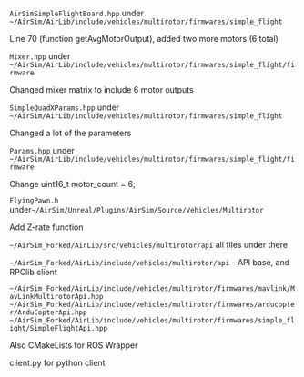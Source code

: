 


`AirSimSimpleFlightBoard.hpp` under `~/AirSim/AirLib/include/vehicles/multirotor/firmwares/simple_flight`

Line 70 (function getAvgMotorOutput), added two more motors (6 total)

`Mixer.hpp` under `~/AirSim/AirLib/include/vehicles/multirotor/firmwares/simple_flight/firmware`

Changed mixer matrix to include 6 motor outputs


`SimpleQuadXParams.hpp` under `~/AirSim/AirLib/include/vehicles/multirotor/firmwares/simple_flight`

Changed a lot of the parameters



`Params.hpp` under `~/AirSim/AirLib/include/vehicles/multirotor/firmwares/simple_flight/firmware`

Change uint16_t motor_count = 6;


`FlyingPawn.h` under`~/AirSim/Unreal/Plugins/AirSim/Source/Vehicles/Multirotor`

Add Z-rate function

`~/AirSim_Forked/AirLib/src/vehicles/multirotor/api` all files under there

`~/AirSim_Forked/AirLib/include/vehicles/multirotor/api` - API base, and RPClib client

`~/AirSim_Forked/AirLib/include/vehicles/multirotor/firmwares/mavlink/MavLinkMultirotorApi.hpp`
`~/AirSim_Forked/AirLib/include/vehicles/multirotor/firmwares/arducopter/ArduCopterApi.hpp` 
`~/AirSim_Forked/AirLib/include/vehicles/multirotor/firmwares/simple_flight/SimpleFlightApi.hpp`




Also CMakeLists for ROS Wrapper


client.py for python client



